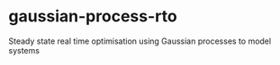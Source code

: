 # gaussian-process-rto
Steady state real time optimisation using Gaussian processes to model systems
